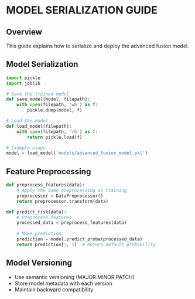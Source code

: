 # MODEL SERIALIZATION GUIDE

## Overview
This guide explains how to serialize and deploy the advanced fusion model.

## Model Serialization
```python
import pickle
import joblib

# Save the trained model
def save_model(model, filepath):
    with open(filepath, 'wb') as f:
        pickle.dump(model, f)

# Load the model
def load_model(filepath):
    with open(filepath, 'rb') as f:
        return pickle.load(f)

# Example usage
model = load_model('models/advanced_fusion_model.pkl')
```

## Feature Preprocessing
```python
def preprocess_features(data):
    # Apply the same preprocessing as training
    preprocessor = DataPreprocessor()
    return preprocessor.transform(data)

def predict_risk(data):
    # Preprocess features
    processed_data = preprocess_features(data)
    
    # Make prediction
    prediction = model.predict_proba(processed_data)
    return prediction[:, 1]  # Return default probability
```

## Model Versioning
- Use semantic versioning (MAJOR.MINOR.PATCH)
- Store model metadata with each version
- Maintain backward compatibility
